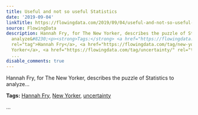 ```yaml
---
title: Useful and not so useful Statistics
date: '2019-09-04'
linkTitle: https://flowingdata.com/2019/09/04/useful-and-not-so-useful-statistics/
source: FlowingData
description: Hannah Fry, for The New Yorker, describes the puzzle of Statistics to
  analyze&#8230;<p><strong>Tags:</strong> <a href="https://flowingdata.com/tag/hannah-fry/"
  rel="tag">Hannah Fry</a>, <a href="https://flowingdata.com/tag/new-yorker/" rel="tag">New
  Yorker</a>, <a href="https://flowingdata.com/tag/uncertainty/" rel="tag">uncertainty</a></p>
  ...
disable_comments: true
---
```

Hannah Fry, for The New Yorker, describes the puzzle of Statistics to analyze&#8230;<p><strong>Tags:</strong> <a href="https://flowingdata.com/tag/hannah-fry/" rel="tag">Hannah Fry</a>, <a href="https://flowingdata.com/tag/new-yorker/" rel="tag">New Yorker</a>, <a href="https://flowingdata.com/tag/uncertainty/" rel="tag">uncertainty</a></p> ...